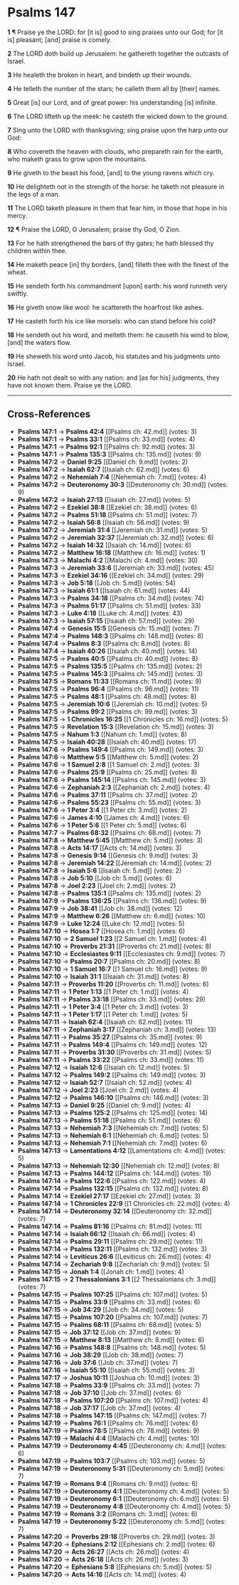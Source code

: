 # Psalms 147

**1** ¶ Praise ye the LORD: for [it is] good to sing praises unto our God; for [it is] pleasant; [and] praise is comely.

**2** The LORD doth build up Jerusalem: he gathereth together the outcasts of Israel.

**3** He healeth the broken in heart, and bindeth up their wounds.

**4** He telleth the number of the stars; he calleth them all by [their] names.

**5** Great [is] our Lord, and of great power: his understanding [is] infinite.

**6** The LORD lifteth up the meek: he casteth the wicked down to the ground.

**7** Sing unto the LORD with thanksgiving; sing praise upon the harp unto our God:

**8** Who covereth the heaven with clouds, who prepareth rain for the earth, who maketh grass to grow upon the mountains.

**9** He giveth to the beast his food, [and] to the young ravens which cry.

**10** He delighteth not in the strength of the horse: he taketh not pleasure in the legs of a man.

**11** The LORD taketh pleasure in them that fear him, in those that hope in his mercy.

**12** ¶ Praise the LORD, O Jerusalem; praise thy God, O Zion.

**13** For he hath strengthened the bars of thy gates; he hath blessed thy children within thee.

**14** He maketh peace [in] thy borders, [and] filleth thee with the finest of the wheat.

**15** He sendeth forth his commandment [upon] earth: his word runneth very swiftly.

**16** He giveth snow like wool: he scattereth the hoarfrost like ashes.

**17** He casteth forth his ice like morsels: who can stand before his cold?

**18** He sendeth out his word, and melteth them: he causeth his wind to blow, [and] the waters flow.

**19** He sheweth his word unto Jacob, his statutes and his judgments unto Israel.

**20** He hath not dealt so with any nation: and [as for his] judgments, they have not known them. Praise ye the LORD.

---

## Cross-References

- **Psalms 147:1** → **Psalms 42:4** [[Psalms ch: 42.md]] (votes: 3)
- **Psalms 147:1** → **Psalms 33:1** [[Psalms ch: 33.md]] (votes: 4)
- **Psalms 147:1** → **Psalms 92:1** [[Psalms ch: 92.md]] (votes: 3)
- **Psalms 147:1** → **Psalms 135:3** [[Psalms ch: 135.md]] (votes: 9)
- **Psalms 147:2** → **Daniel 9:25** [[Daniel ch: 9.md]] (votes: 2)
- **Psalms 147:2** → **Isaiah 62:7** [[Isaiah ch: 62.md]] (votes: 6)
- **Psalms 147:2** → **Nehemiah 7:4** [[Nehemiah ch: 7.md]] (votes: 4)
- **Psalms 147:2** → **Deuteronomy 30:3** [[Deuteronomy ch: 30.md]] (votes: 9)
- **Psalms 147:2** → **Isaiah 27:13** [[Isaiah ch: 27.md]] (votes: 5)
- **Psalms 147:2** → **Ezekiel 38:8** [[Ezekiel ch: 38.md]] (votes: 6)
- **Psalms 147:2** → **Psalms 51:18** [[Psalms ch: 51.md]] (votes: 7)
- **Psalms 147:2** → **Isaiah 56:8** [[Isaiah ch: 56.md]] (votes: 9)
- **Psalms 147:2** → **Jeremiah 31:4** [[Jeremiah ch: 31.md]] (votes: 5)
- **Psalms 147:2** → **Jeremiah 32:37** [[Jeremiah ch: 32.md]] (votes: 6)
- **Psalms 147:2** → **Isaiah 14:32** [[Isaiah ch: 14.md]] (votes: 6)
- **Psalms 147:2** → **Matthew 16:18** [[Matthew ch: 16.md]] (votes: 1)
- **Psalms 147:3** → **Malachi 4:2** [[Malachi ch: 4.md]] (votes: 30)
- **Psalms 147:3** → **Jeremiah 33:6** [[Jeremiah ch: 33.md]] (votes: 45)
- **Psalms 147:3** → **Ezekiel 34:16** [[Ezekiel ch: 34.md]] (votes: 29)
- **Psalms 147:3** → **Job 5:18** [[Job ch: 5.md]] (votes: 54)
- **Psalms 147:3** → **Isaiah 61:1** [[Isaiah ch: 61.md]] (votes: 44)
- **Psalms 147:3** → **Psalms 34:18** [[Psalms ch: 34.md]] (votes: 74)
- **Psalms 147:3** → **Psalms 51:17** [[Psalms ch: 51.md]] (votes: 33)
- **Psalms 147:3** → **Luke 4:18** [[Luke ch: 4.md]] (votes: 43)
- **Psalms 147:3** → **Isaiah 57:15** [[Isaiah ch: 57.md]] (votes: 29)
- **Psalms 147:4** → **Genesis 15:5** [[Genesis ch: 15.md]] (votes: 7)
- **Psalms 147:4** → **Psalms 148:3** [[Psalms ch: 148.md]] (votes: 8)
- **Psalms 147:4** → **Psalms 8:3** [[Psalms ch: 8.md]] (votes: 8)
- **Psalms 147:4** → **Isaiah 40:26** [[Isaiah ch: 40.md]] (votes: 14)
- **Psalms 147:5** → **Psalms 40:5** [[Psalms ch: 40.md]] (votes: 8)
- **Psalms 147:5** → **Psalms 135:5** [[Psalms ch: 135.md]] (votes: 2)
- **Psalms 147:5** → **Psalms 145:3** [[Psalms ch: 145.md]] (votes: 3)
- **Psalms 147:5** → **Romans 11:33** [[Romans ch: 11.md]] (votes: 9)
- **Psalms 147:5** → **Psalms 96:4** [[Psalms ch: 96.md]] (votes: 11)
- **Psalms 147:5** → **Psalms 48:1** [[Psalms ch: 48.md]] (votes: 8)
- **Psalms 147:5** → **Jeremiah 10:6** [[Jeremiah ch: 10.md]] (votes: 5)
- **Psalms 147:5** → **Psalms 99:2** [[Psalms ch: 99.md]] (votes: 3)
- **Psalms 147:5** → **1 Chronicles 16:25** [[1 Chronicles ch: 16.md]] (votes: 5)
- **Psalms 147:5** → **Revelation 15:3** [[Revelation ch: 15.md]] (votes: 3)
- **Psalms 147:5** → **Nahum 1:3** [[Nahum ch: 1.md]] (votes: 8)
- **Psalms 147:5** → **Isaiah 40:28** [[Isaiah ch: 40.md]] (votes: 17)
- **Psalms 147:6** → **Psalms 149:4** [[Psalms ch: 149.md]] (votes: 3)
- **Psalms 147:6** → **Matthew 5:5** [[Matthew ch: 5.md]] (votes: 2)
- **Psalms 147:6** → **1 Samuel 2:8** [[1 Samuel ch: 2.md]] (votes: 3)
- **Psalms 147:6** → **Psalms 25:9** [[Psalms ch: 25.md]] (votes: 8)
- **Psalms 147:6** → **Psalms 145:14** [[Psalms ch: 145.md]] (votes: 3)
- **Psalms 147:6** → **Zephaniah 2:3** [[Zephaniah ch: 2.md]] (votes: 4)
- **Psalms 147:6** → **Psalms 37:11** [[Psalms ch: 37.md]] (votes: 2)
- **Psalms 147:6** → **Psalms 55:23** [[Psalms ch: 55.md]] (votes: 3)
- **Psalms 147:6** → **1 Peter 3:4** [[1 Peter ch: 3.md]] (votes: 2)
- **Psalms 147:6** → **James 4:10** [[James ch: 4.md]] (votes: 6)
- **Psalms 147:6** → **1 Peter 5:6** [[1 Peter ch: 5.md]] (votes: 6)
- **Psalms 147:7** → **Psalms 68:32** [[Psalms ch: 68.md]] (votes: 7)
- **Psalms 147:8** → **Matthew 5:45** [[Matthew ch: 5.md]] (votes: 3)
- **Psalms 147:8** → **Acts 14:17** [[Acts ch: 14.md]] (votes: 3)
- **Psalms 147:8** → **Genesis 9:14** [[Genesis ch: 9.md]] (votes: 3)
- **Psalms 147:8** → **Jeremiah 14:22** [[Jeremiah ch: 14.md]] (votes: 2)
- **Psalms 147:8** → **Isaiah 5:6** [[Isaiah ch: 5.md]] (votes: 2)
- **Psalms 147:8** → **Job 5:10** [[Job ch: 5.md]] (votes: 6)
- **Psalms 147:8** → **Joel 2:23** [[Joel ch: 2.md]] (votes: 2)
- **Psalms 147:8** → **Psalms 135:1** [[Psalms ch: 135.md]] (votes: 2)
- **Psalms 147:9** → **Psalms 136:25** [[Psalms ch: 136.md]] (votes: 9)
- **Psalms 147:9** → **Job 38:41** [[Job ch: 38.md]] (votes: 12)
- **Psalms 147:9** → **Matthew 6:26** [[Matthew ch: 6.md]] (votes: 10)
- **Psalms 147:9** → **Luke 12:24** [[Luke ch: 12.md]] (votes: 5)
- **Psalms 147:10** → **Hosea 1:7** [[Hosea ch: 1.md]] (votes: 6)
- **Psalms 147:10** → **2 Samuel 1:23** [[2 Samuel ch: 1.md]] (votes: 4)
- **Psalms 147:10** → **Proverbs 21:31** [[Proverbs ch: 21.md]] (votes: 8)
- **Psalms 147:10** → **Ecclesiastes 9:11** [[Ecclesiastes ch: 9.md]] (votes: 7)
- **Psalms 147:10** → **Psalms 20:7** [[Psalms ch: 20.md]] (votes: 8)
- **Psalms 147:10** → **1 Samuel 16:7** [[1 Samuel ch: 16.md]] (votes: 9)
- **Psalms 147:10** → **Isaiah 31:1** [[Isaiah ch: 31.md]] (votes: 8)
- **Psalms 147:11** → **Proverbs 11:20** [[Proverbs ch: 11.md]] (votes: 6)
- **Psalms 147:11** → **1 Peter 1:13** [[1 Peter ch: 1.md]] (votes: 4)
- **Psalms 147:11** → **Psalms 33:18** [[Psalms ch: 33.md]] (votes: 29)
- **Psalms 147:11** → **1 Peter 3:4** [[1 Peter ch: 3.md]] (votes: 3)
- **Psalms 147:11** → **1 Peter 1:17** [[1 Peter ch: 1.md]] (votes: 5)
- **Psalms 147:11** → **Isaiah 62:4** [[Isaiah ch: 62.md]] (votes: 11)
- **Psalms 147:11** → **Zephaniah 3:17** [[Zephaniah ch: 3.md]] (votes: 13)
- **Psalms 147:11** → **Psalms 35:27** [[Psalms ch: 35.md]] (votes: 9)
- **Psalms 147:11** → **Psalms 149:4** [[Psalms ch: 149.md]] (votes: 12)
- **Psalms 147:11** → **Proverbs 31:30** [[Proverbs ch: 31.md]] (votes: 5)
- **Psalms 147:11** → **Psalms 33:22** [[Psalms ch: 33.md]] (votes: 11)
- **Psalms 147:12** → **Isaiah 12:6** [[Isaiah ch: 12.md]] (votes: 5)
- **Psalms 147:12** → **Psalms 149:2** [[Psalms ch: 149.md]] (votes: 3)
- **Psalms 147:12** → **Isaiah 52:7** [[Isaiah ch: 52.md]] (votes: 4)
- **Psalms 147:12** → **Joel 2:23** [[Joel ch: 2.md]] (votes: 4)
- **Psalms 147:12** → **Psalms 146:10** [[Psalms ch: 146.md]] (votes: 3)
- **Psalms 147:13** → **Daniel 9:25** [[Daniel ch: 9.md]] (votes: 4)
- **Psalms 147:13** → **Psalms 125:2** [[Psalms ch: 125.md]] (votes: 14)
- **Psalms 147:13** → **Psalms 51:18** [[Psalms ch: 51.md]] (votes: 6)
- **Psalms 147:13** → **Nehemiah 7:3** [[Nehemiah ch: 7.md]] (votes: 5)
- **Psalms 147:13** → **Nehemiah 6:1** [[Nehemiah ch: 6.md]] (votes: 5)
- **Psalms 147:13** → **Nehemiah 7:1** [[Nehemiah ch: 7.md]] (votes: 6)
- **Psalms 147:13** → **Lamentations 4:12** [[Lamentations ch: 4.md]] (votes: 5)
- **Psalms 147:13** → **Nehemiah 12:30** [[Nehemiah ch: 12.md]] (votes: 8)
- **Psalms 147:13** → **Psalms 144:12** [[Psalms ch: 144.md]] (votes: 19)
- **Psalms 147:14** → **Psalms 122:6** [[Psalms ch: 122.md]] (votes: 4)
- **Psalms 147:14** → **Psalms 132:15** [[Psalms ch: 132.md]] (votes: 8)
- **Psalms 147:14** → **Ezekiel 27:17** [[Ezekiel ch: 27.md]] (votes: 3)
- **Psalms 147:14** → **1 Chronicles 22:9** [[1 Chronicles ch: 22.md]] (votes: 4)
- **Psalms 147:14** → **Deuteronomy 32:14** [[Deuteronomy ch: 32.md]] (votes: 7)
- **Psalms 147:14** → **Psalms 81:16** [[Psalms ch: 81.md]] (votes: 11)
- **Psalms 147:14** → **Isaiah 66:12** [[Isaiah ch: 66.md]] (votes: 4)
- **Psalms 147:14** → **Psalms 29:11** [[Psalms ch: 29.md]] (votes: 11)
- **Psalms 147:14** → **Psalms 132:11** [[Psalms ch: 132.md]] (votes: 3)
- **Psalms 147:14** → **Leviticus 26:6** [[Leviticus ch: 26.md]] (votes: 4)
- **Psalms 147:14** → **Zechariah 9:8** [[Zechariah ch: 9.md]] (votes: 5)
- **Psalms 147:15** → **Jonah 1:4** [[Jonah ch: 1.md]] (votes: 4)
- **Psalms 147:15** → **2 Thessalonians 3:1** [[2 Thessalonians ch: 3.md]] (votes: 7)
- **Psalms 147:15** → **Psalms 107:25** [[Psalms ch: 107.md]] (votes: 5)
- **Psalms 147:15** → **Psalms 33:9** [[Psalms ch: 33.md]] (votes: 6)
- **Psalms 147:15** → **Job 34:29** [[Job ch: 34.md]] (votes: 5)
- **Psalms 147:15** → **Psalms 107:20** [[Psalms ch: 107.md]] (votes: 7)
- **Psalms 147:15** → **Psalms 68:11** [[Psalms ch: 68.md]] (votes: 5)
- **Psalms 147:15** → **Job 37:12** [[Job ch: 37.md]] (votes: 9)
- **Psalms 147:15** → **Matthew 8:13** [[Matthew ch: 8.md]] (votes: 6)
- **Psalms 147:16** → **Psalms 148:8** [[Psalms ch: 148.md]] (votes: 5)
- **Psalms 147:16** → **Job 38:29** [[Job ch: 38.md]] (votes: 7)
- **Psalms 147:16** → **Job 37:6** [[Job ch: 37.md]] (votes: 7)
- **Psalms 147:16** → **Isaiah 55:10** [[Isaiah ch: 55.md]] (votes: 3)
- **Psalms 147:17** → **Joshua 10:11** [[Joshua ch: 10.md]] (votes: 3)
- **Psalms 147:18** → **Psalms 33:9** [[Psalms ch: 33.md]] (votes: 7)
- **Psalms 147:18** → **Job 37:10** [[Job ch: 37.md]] (votes: 6)
- **Psalms 147:18** → **Psalms 107:20** [[Psalms ch: 107.md]] (votes: 4)
- **Psalms 147:18** → **Job 37:17** [[Job ch: 37.md]] (votes: 4)
- **Psalms 147:18** → **Psalms 147:15** [[Psalms ch: 147.md]] (votes: 7)
- **Psalms 147:19** → **Psalms 76:1** [[Psalms ch: 76.md]] (votes: 6)
- **Psalms 147:19** → **Psalms 78:5** [[Psalms ch: 78.md]] (votes: 9)
- **Psalms 147:19** → **Malachi 4:4** [[Malachi ch: 4.md]] (votes: 10)
- **Psalms 147:19** → **Deuteronomy 4:45** [[Deuteronomy ch: 4.md]] (votes: 6)
- **Psalms 147:19** → **Psalms 103:7** [[Psalms ch: 103.md]] (votes: 5)
- **Psalms 147:19** → **Deuteronomy 5:31** [[Deuteronomy ch: 5.md]] (votes: 7)
- **Psalms 147:19** → **Romans 9:4** [[Romans ch: 9.md]] (votes: 6)
- **Psalms 147:19** → **Deuteronomy 4:1** [[Deuteronomy ch: 4.md]] (votes: 5)
- **Psalms 147:19** → **Deuteronomy 6:1** [[Deuteronomy ch: 6.md]] (votes: 5)
- **Psalms 147:19** → **Deuteronomy 4:8** [[Deuteronomy ch: 4.md]] (votes: 5)
- **Psalms 147:19** → **Romans 3:2** [[Romans ch: 3.md]] (votes: 6)
- **Psalms 147:19** → **Deuteronomy 5:22** [[Deuteronomy ch: 5.md]] (votes: 7)
- **Psalms 147:20** → **Proverbs 29:18** [[Proverbs ch: 29.md]] (votes: 3)
- **Psalms 147:20** → **Ephesians 2:12** [[Ephesians ch: 2.md]] (votes: 6)
- **Psalms 147:20** → **Acts 26:27** [[Acts ch: 26.md]] (votes: 4)
- **Psalms 147:20** → **Acts 26:18** [[Acts ch: 26.md]] (votes: 3)
- **Psalms 147:20** → **Ephesians 5:8** [[Ephesians ch: 5.md]] (votes: 5)
- **Psalms 147:20** → **Acts 14:16** [[Acts ch: 14.md]] (votes: 4)
